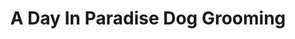 ---
title: "A Day In Paradise Dog Grooming"
url: /mesa/a-day-in-paradise-dog-grooming/
shop: pet grooming
---